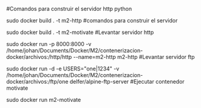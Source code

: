 #Comandos para construir el servidor http python


sudo docker build . -t m2-http
#comandos para construir el servidor


sudo docker build . -t m2-motivate 
#Levantar servidor http


sudo docker run -p 8000:8000 -v /home/johan/Documents/Docker/M2/contenerizacion-docker/archivos:/http/http --name=m2-http m2-http
#Levantar servidor ftp


sudo docker run -d -e USERS="one|1234" -v  /home/johan/Documents/Docker/M2/contenerizacion-docker/archivos:/ftp/one delfer/alpine-ftp-server 
#Ejecutar contenedor motivate


sudo docker run m2-motivate
